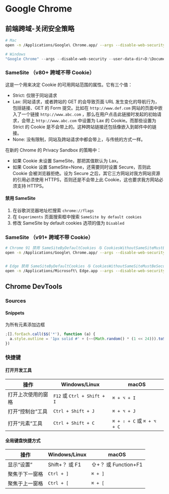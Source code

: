 # Google Chrome

## 前端跨域-关闭安全策略

```bash
# Mac
open -n /Applications/Google\ Chrome.app/ --args --disable-web-security --user-data-dir=/Users/ex-wulinxiong002/Documents
```

```powershell
# Windows
"Google Chrome" --args --disable-web-security --user-data-dir=D:\Documents
```

### SameSite （v80+ 跨域不带 Cookie）

这是一个用来决定 Cookie 的可用网站范围的属性。它有三个值：

- Strict: 仅限于同站请求
- Lax: 同站请求，或者跨站的 GET 的会导致页面 URL 发生变化的导航行为，包括链接、GET 的 Form 提交。比如在 `http://www.def.com` 网站的页面中嵌入了一个链接 `http://www.abc.com` ，那么在用户点击此链接时发起的初始请求，会带上 `http://www.abc.com` 中设置为 Lax 的 Cookie。而那些设置为 Strict 的 Cookie 是不会带上的。这种跨站链接还包括像嵌入到邮件中的链接。
- None: 没有限制，同站及跨站请求中都会带上，与传统的方式一样。

在新的 Chrome 的 Privacy Sandbox 的策略中：

- 如果 Cookie 未设置 SameSite，那把其值默认为 Lax。
- 如果 Cookie 设置 SameSite=None，还需要同时设置 Secure，否则此 Cookie 会被浏览器拒绝。设为 Secure 之后，其它三方网站对我方网站资源的引用必须使用 HTTPS，否则还是不会带上此 Cookie，这也要求我方网站必须支持 HTTPS。

#### 禁用 SameSite

1. 在谷歌浏览器地址栏搜索 `chrome://flags`
2. 在 `Experiments` 页面搜索框中搜索 `SameSite by default cookies`
3. 修改 SameSite by default cookies 选项的值为 `Disabled`

### SameSite （v91+ 跨域不带 Cookie）

```bash
# Chrome 91 禁用 SameSiteByDefaultCookies 与 CookiesWithoutSameSiteMustBeSecure
open -n /Applications/Google\ Chrome.app/ --args --disable-web-security --disable-features=SameSiteByDefaultCookies,CookiesWithoutSameSiteMustBeSecure --user-data-dir=/Users/ex-wulinxiong002/Downloads/chrome


# Edge 禁用 SameSiteByDefaultCookies 与 CookiesWithoutSameSiteMustBeSecure
open -n /Applications/Microsoft\ Edge.app --args --disable-web-security --disable-features=SameSiteByDefaultCookies,CookiesWithoutSameSiteMustBeSecure --user-data-dir=/Users/ex-wulinxiong002/Downloads/chrome
```

## Chrome DevTools

### Sources

#### Snippets

为所有元素添加边框

```javascript
;[].forEach.call($$('*'), function (a) {
  a.style.outline = '1px solid #' + (~~(Math.random() * (1 << 24))).toString(16)
})
```

### 快捷键

#### 打开开发工具

| 操作               | Windows/Linux               | macOS                       |
| ------------------ | --------------------------- | --------------------------- |
| 打开上次使用的窗格 | `F12` 或 `Ctrl + Shift + I` | `⌘ + ⌥ + I`                 |
| 打开“控制台”工具   | `Ctrl + Shift + J`          | `⌘ + ⌥ + J`                 |
| 打开“元素”工具     | `Ctrl + Shift + C`          | `⌘ + ⇧ + C` 或 `⌘ + ⌥ + C` |

#### 全局键盘快捷方式

| 操作           | Windows/Linux  | macOS               |
| -------------- | -------------- | ------------------- |
| 显示“设置”     | Shift+？ 或 F1 | ⇧+？ 或 Function+F1 |
| 聚焦于下一窗格 | `Ctrl + ]`     | `⌘ + ]`             |
| 聚焦于上一窗格 | `Ctrl + [`     | `⌘ + [`             |
